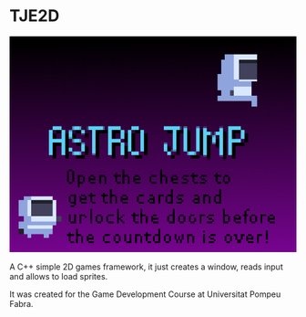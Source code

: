 # TJE2D
![](./data/menus/intro_readme.png)

A C++ simple 2D games framework, it just creates a window, reads input and allows to load sprites.

It was created for the Game Development Course at Universitat Pompeu Fabra.
